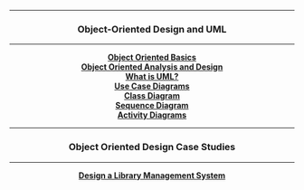 
<hr/>
<h3 align="center">Object-Oriented Design and UML</h3>
<hr/>
<p align="center">
    <a href="OOP-Projects\Library-Management-System\object-oriented-design-and-uml/object-oriented-basics.md"><b>Object Oriented Basics</b></a>
    <br />
    <a href="OOP-Projects\Library-Management-System\object-oriented-design-and-uml/object-oriented-analysis-and-design.md"><b>Object Oriented Analysis and Design</b></a>
    <br />
    <a href="OOP-Projects\Library-Management-System\object-oriented-design-and-uml/what-is-uml.md"><b>What is UML?</b></a>
    <br />
    <a href="OOP-Projects\Library-Management-System\object-oriented-design-and-uml/use-case-diagrams.md"><b>Use Case Diagrams</b></a>
    <br />
    <a href="OOP-Projects\Library-Management-System\object-oriented-design-and-uml/class-diagram.md"><b>Class Diagram</b></a>
    <br />
    <a href="OOP-Projects\Library-Management-System\object-oriented-design-and-uml/sequence-diagram.md"><b>Sequence Diagram</b></a>
    <br />
    <a href="OOP-Projects\Library-Management-System\object-oriented-design-and-uml/activity-diagrams.md"><b>Activity Diagrams</b></a>
</p>
<hr />
<h3 align="center">Object Oriented Design Case Studies</h3>
<hr />
<p align="center">
    <a href="OOP-Projects\Library-Management-System\readme.md"><b>Design a Library Management System</b></a>
    <br />
</p>
